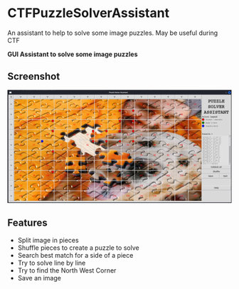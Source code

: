 # CTFPuzzleSolverAssistant
An assistant to help to solve some image puzzles. May be useful during CTF

**GUI Assistant to solve some image puzzles**

## Screenshot
![Screenshot of app](screenshot.png)

## Features
  + Split image in pieces
  + Shuffle pieces to create a puzzle to solve
  + Search best match for a side of a piece
  + Try to solve line by line
  + Try to find the North West Corner
  + Save an image
